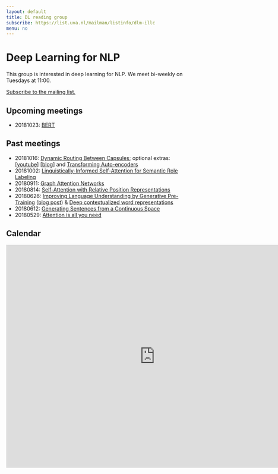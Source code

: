 ```yaml
---
layout: default
title: DL reading group
subscribe: https://list.uva.nl/mailman/listinfo/dlm-illc
menu: no
---
```


# Deep Learning for NLP

This group is interested in deep learning for NLP.
We meet bi-weekly on Tuesdays at 11:00.

[Subscribe to the mailing list.](https://list.uva.nl/mailman/listinfo/dlm-illc)

## Upcoming meetings
- 20181023: [BERT](https://arxiv.org/abs/1810.04805)

## Past meetings
- 20181016: [Dynamic Routing Between Capsules](https://arxiv.org/abs/1710.09829); optional extras: [[youtube]](https://www.youtube.com/watch?v=6S1_WqE55UQ) [[blog]](https://medium.com/ai%C2%B3-theory-practice-business/understanding-hintons-capsule-networks-part-i-intuition-b4b559d1159b) and [Transforming Auto-encoders](http://www.cs.toronto.edu/~fritz/absps/transauto6.pdf)
- 20181002: [Linguistically-Informed Self-Attention for Semantic Role Labeling](https://arxiv.org/abs/1804.08199)
- 20180911: [Graph Attention Networks](https://arxiv.org/abs/1710.10903)
- 20180814: [Self-Attention with Relative Position Representations](https://arxiv.org/abs/1803.02155)
- 20180626: [Improving Language Understanding by Generative Pre-Training](http://openai-assets.s3.amazonaws.com/research-covers/language-unsupervised/language_understanding_paper.pdf) ([blog post](https://blog.openai.com/language-unsupervised/)) & [Deep contextualized word representations](https://arxiv.org/abs/1802.05365)
- 20180612: [Generating Sentences from a Continuous Space](https://arxiv.org/abs/1511.06349)
- 20180529: [Attention is all you need](https://papers.nips.cc/paper/7181-attention-is-all-you-need.pdf) 

## Calendar

<iframe src="https://calendar.google.com/calendar/embed?src=d5etdgvg97ajfnbetjebkmbdis%40group.calendar.google.com&ctz=Europe%2FAmsterdam" style="border: 0" width="800" height="600" frameborder="0" scrolling="no"></iframe>
